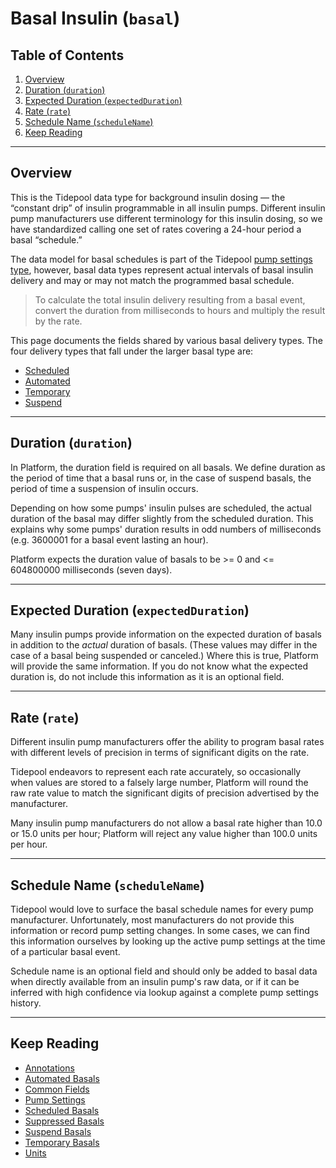 <!-- omit in toc -->
# Basal Insulin (`basal`)

<!-- omit in toc -->
## Table of Contents

1. [Overview](#overview)
2. [Duration (`duration`)](#duration-duration)
3. [Expected Duration (`expectedDuration`)](#expected-duration-expectedduration)
4. [Rate (`rate`)](#rate-rate)
5. [Schedule Name (`scheduleName`)](#schedule-name-schedulename)
6. [Keep Reading](#keep-reading)

---

## Overview

This is the Tidepool data type for background insulin dosing — the “constant drip” of insulin programmable in all insulin pumps. Different insulin pump manufacturers use different terminology for this insulin dosing, so we have standardized calling one set of rates covering a 24-hour period a basal “schedule.”

The data model for basal schedules is part of the Tidepool [pump settings type](./pump-settings.md), however, basal data types represent actual intervals of basal insulin delivery and may or may not match the programmed basal schedule.

<!-- theme: info -->

> To calculate the total insulin delivery resulting from a basal event, convert the duration from milliseconds to hours and multiply the result by the rate.

This page documents the fields shared by various basal delivery types. The four delivery types that fall under the larger basal type are:

* [Scheduled](./basal/scheduled.md)
* [Automated](./basal/automated.md)
* [Temporary](./basal/temp.md)
* [Suspend](./basal/suspend.md)

---

## Duration (`duration`)

In Platform, the duration field is required on all basals. We define duration as the period of time that a basal runs or, in the case of suspend basals, the period of time a suspension of insulin occurs.

Depending on how some pumps' insulin pulses are scheduled, the actual duration of the basal may
differ slightly from the scheduled duration. This explains why some pumps' duration results in odd numbers of milliseconds (e.g. 3600001 for a basal event lasting an hour).

Platform expects the duration value of basals to be >= 0 and <= 604800000  milliseconds (seven days).

---

## Expected Duration (`expectedDuration`)

Many insulin pumps provide information on the expected duration of basals in addition to the *actual* duration of basals. (These values may differ in the case of a basal being suspended or canceled.) Where this is true, Platform will provide the same information. If you do not know what the expected duration is, do not include this information as it is an optional field.

---

## Rate (`rate`)

Different insulin pump manufacturers offer the ability to program basal rates with different levels of precision in terms of significant digits on the rate.

Tidepool endeavors to represent each rate accurately, so occasionally when values are stored to a falsely large number, Platform will round the raw rate value to match the significant digits of precision advertised by the manufacturer.

Many insulin pump manufacturers do not allow a basal rate higher than 10.0 or 15.0 units per hour; Platform will reject any value higher than 100.0 units per hour.

---

## Schedule Name (`scheduleName`)

Tidepool would love to surface the basal schedule names for every pump manufacturer. Unfortunately, most manufacturers do not provide this information or record pump setting changes. In some cases, we can find this information ourselves by looking up the active pump settings at the time of a particular basal event.

Schedule name is an optional field and should only be added to basal data when directly available from an insulin pump's raw data, or if it can be inferred with high confidence via lookup against a complete pump settings history.

---

## Keep Reading

* [Annotations](../annotations.md)
* [Automated Basals](./basal/automated.md)
* [Common Fields](../common-fields.md)
* [Pump Settings](./pump-settings.md)
* [Scheduled Basals](./basal/scheduled.md)
* [Suppressed Basals](./basal/suppressed.md)
* [Suspend Basals](./basal/suspend.md)
* [Temporary Basals](./basal/temp.md)
* [Units](../units.md)
